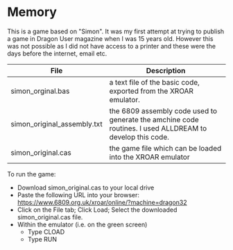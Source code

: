 # Memory
This is a game based on "Simon".  It was my first attempt at trying to publish a game in Dragon User magazine when I was 15 years old.  However this was not possible as I did not have access to a printer and these were the days before the internet, email etc.

| File | Description |
|------------------------------|--------------------------------------------------------------------------------------------------------------|
| simon_orginal.bas            | a text file of the basic code, exported from the XROAR emulator.|
| simon_original_assembly.txt  | the 6809 assembly code used to generate the amchine code routines.  I used ALLDREAM to develop this code.    |
| simon_original.cas           |the game file which can be loaded into the XROAR emulator       |

To run the game:
* Download simon_original.cas to your local drive
* Paste the following URL into your browser:  https://www.6809.org.uk/xroar/online/?machine=dragon32
* Click on the File tab; Click Load;  Select the downloaded simon_original.cas file.
* Within the emulator (i.e. on the green screen)
  - Type CLOAD
  - Type RUN
